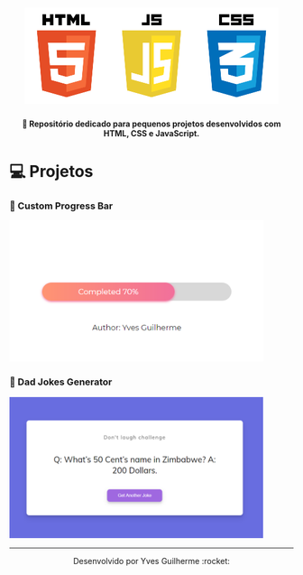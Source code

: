 <h1 align="center">
    <img alt="html-css-js-imagem" title="#html-css-js-logos" src="git-files/html-css-js.png" />
</h1>

<h4 align="center">
    🚀 Repositório dedicado para pequenos projetos desenvolvidos com HTML, CSS e JavaScript.
</h4>

# 💻 Projetos

### :pushpin: Custom Progress Bar

<img alt="project1" title="#project1" src="git-files/project-1.PNG" width="450" height="250" />

### :pushpin: Dad Jokes Generator

<img alt="project2" title="#project2" src="git-files/project-2.PNG" width="450" height="250" />

---

<p align="center">Desenvolvido por Yves Guilherme :rocket:</p>

